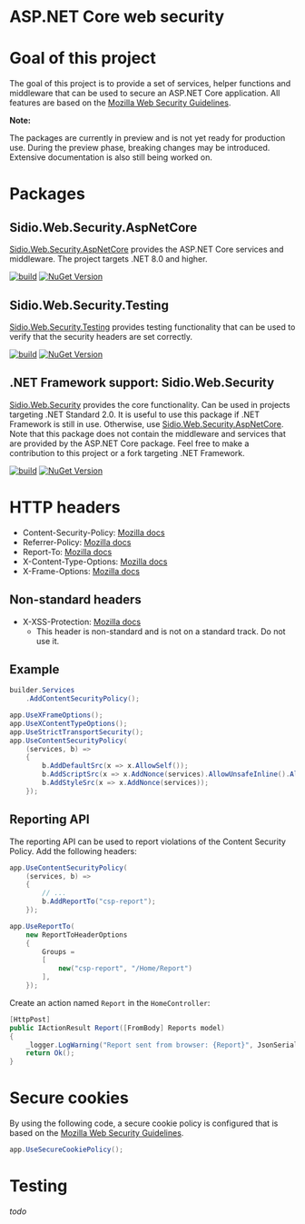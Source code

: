 # ASP.NET Core web security

# Goal of this project
The goal of this project is to provide a set of services, helper functions and middleware that can be used to secure an ASP.NET Core application.
All features are based on the [Mozilla Web Security Guidelines](https://infosec.mozilla.org/guidelines/web_security).

__Note:__

The packages are currently in preview and is not yet ready for production use. During the preview phase,
breaking changes may be introduced. Extensive documentation is also still being worked on.

# Packages
## Sidio.Web.Security.AspNetCore
[Sidio.Web.Security.AspNetCore](https://www.nuget.org/packages/Sidio.Web.Security.AspNetCore/) provides the ASP.NET Core services and middleware. The project targets .NET 8.0 and higher.

[![build](https://github.com/marthijn/Sidio.Web.Security/actions/workflows/build.yml/badge.svg)](https://github.com/marthijn/Sidio.Web.Security/actions/workflows/build.yml)
[![NuGet Version](https://img.shields.io/nuget/v/Sidio.Web.Security.AspNetCore)](https://www.nuget.org/packages/Sidio.Web.Security.AspNetCore/)

## Sidio.Web.Security.Testing
[Sidio.Web.Security.Testing](https://www.nuget.org/packages/Sidio.Web.Security.AspNetCore.Mvc/) provides testing 
functionality that can be used to verify that the security headers are set correctly.

[![build](https://github.com/marthijn/Sidio.Web.Security/actions/workflows/build.yml/badge.svg)](https://github.com/marthijn/Sidio.Web.Security/actions/workflows/build.yml)
[![NuGet Version](https://img.shields.io/nuget/v/Sidio.Web.Security.Testing)](https://www.nuget.org/packages/Sidio.Web.Security.Testing/)

## .NET Framework support: Sidio.Web.Security
[Sidio.Web.Security](https://www.nuget.org/packages/Sidio.Web.Security/) provides the core functionality. Can be used in projects targeting .NET Standard 2.0.
It is useful to use this package if .NET Framework is still in use. Otherwise, use [Sidio.Web.Security.AspNetCore](https://www.nuget.org/packages/Sidio.Web.Security.AspNetCore/).
Note that this package does not contain the middleware and services that are provided by the ASP.NET Core package. Feel free to make a contribution to this project or a fork
targeting .NET Framework.

[![build](https://github.com/marthijn/Sidio.Web.Security/actions/workflows/build.yml/badge.svg)](https://github.com/marthijn/Sidio.Web.Security/actions/workflows/build.yml)
[![NuGet Version](https://img.shields.io/nuget/v/Sidio.Web.Security)](https://www.nuget.org/packages/Sidio.Web.Security/)

# HTTP headers
- Content-Security-Policy: [Mozilla docs](https://developer.mozilla.org/en-US/docs/Web/HTTP/Headers/Content-Security-Policy)
- Referrer-Policy: [Mozilla docs](https://developer.mozilla.org/en-US/docs/Web/HTTP/Headers/Referrer-Policy)
- Report-To: [Mozilla docs](https://developer.mozilla.org/en-US/docs/Web/HTTP/Headers/Report-To)
- X-Content-Type-Options: [Mozilla docs](https://developer.mozilla.org/en-US/docs/Web/HTTP/Headers/X-Content-Type-Options)
- X-Frame-Options: [Mozilla docs](https://developer.mozilla.org/en-US/docs/Web/HTTP/Headers/X-Frame-Options)

## Non-standard headers
- X-XSS-Protection: [Mozilla docs](https://developer.mozilla.org/en-US/docs/Web/HTTP/Headers/X-XSS-Protection)
  - This header is non-standard and is not on a standard track. Do not use it.

## Example
```csharp
builder.Services
    .AddContentSecurityPolicy();
```

```csharp
app.UseXFrameOptions();
app.UseXContentTypeOptions();
app.UseStrictTransportSecurity();
app.UseContentSecurityPolicy(
    (services, b) =>
    {
        b.AddDefaultSrc(x => x.AllowSelf());
        b.AddScriptSrc(x => x.AddNonce(services).AllowUnsafeInline().AllowUrl("https://cdn.example.com"));
        b.AddStyleSrc(x => x.AddNonce(services));
    });
```

## Reporting API
The reporting API can be used to report violations of the Content Security Policy. Add the following headers:
```csharp
app.UseContentSecurityPolicy(
    (services, b) =>
    {
        // ...
        b.AddReportTo("csp-report");
    });

app.UseReportTo(
    new ReportToHeaderOptions
    {
        Groups =
        [
            new("csp-report", "/Home/Report")
        ],
    });
```
Create an action named `Report` in the `HomeController`:
```csharp
[HttpPost]
public IActionResult Report([FromBody] Reports model)
{
    _logger.LogWarning("Report sent from browser: {Report}", JsonSerializer.Serialize(model));
    return Ok();
}
```

# Secure cookies
By using the following code, a secure cookie policy is configured that is based 
on the [Mozilla Web Security Guidelines](https://infosec.mozilla.org/guidelines/web_security).
```csharp
app.UseSecureCookiePolicy();
```

# Testing
_todo_